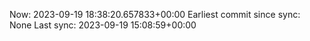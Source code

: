 Now: 2023-09-19 18:38:20.657833+00:00 Earliest commit since sync: None Last sync: 2023-09-19 15:08:59+00:00
